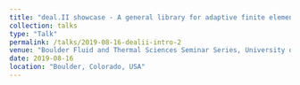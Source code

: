 ```yaml
---
title: "deal.II showcase - A general library for adaptive finite element codes"
collection: talks
type: "Talk"
permalink: /talks/2019-08-16-dealii-intro-2
venue: "Boulder Fluid and Thermal Sciences Seminar Series, University of Colorado"
date: 2019-08-16
location: "Boulder, Colorado, USA"
---
```

